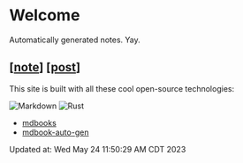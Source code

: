 # Welcome

Automatically generated notes. Yay.

[[note](note/note.md)]
[[post](post/post.md)]
---

This site is built with all these cool open-source technologies:

![Markdown](https://img.shields.io/badge/markdown-%23000000.svg?style=for-the-badge&logo=markdown&logoColor=white)
![Rust](https://img.shields.io/badge/rust-%23000000.svg?style=for-the-badge&logo=rust&logoColor=white) 
- [mdbooks](https://github.com/rust-lang/mdBook) 
- [mdbook-auto-gen](https://crates.io/crates/mdbook-auto-gen-summary)

Updated at: Wed May 24 11:50:29 AM CDT 2023